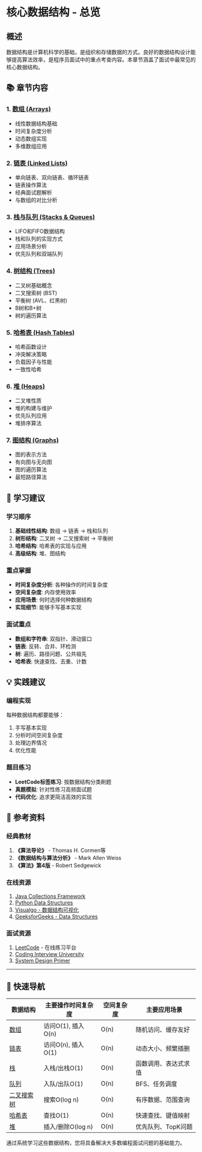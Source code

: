 # 核心数据结构 - 总览

## 概述

数据结构是计算机科学的基础，是组织和存储数据的方式。良好的数据结构设计能够提高算法效率，是程序员面试中的重点考查内容。本章节涵盖了面试中最常见的核心数据结构。

## 📚 章节内容

### 1. [数组 (Arrays)](./arrays.md)
- 线性数据结构基础
- 时间复杂度分析
- 动态数组实现
- 多维数组应用

### 2. [链表 (Linked Lists)](./linked-lists.md)
- 单向链表、双向链表、循环链表
- 链表操作算法
- 经典面试题解析
- 与数组的对比分析

### 3. [栈与队列 (Stacks & Queues)](./stacks-queues.md)
- LIFO和FIFO数据结构
- 栈和队列的实现方式
- 应用场景分析
- 优先队列和双端队列

### 4. [树结构 (Trees)](./trees.md)
- 二叉树基础概念
- 二叉搜索树 (BST)
- 平衡树 (AVL、红黑树)
- B树和B+树
- 树的遍历算法

### 5. [哈希表 (Hash Tables)](./hash-tables.md)
- 哈希函数设计
- 冲突解决策略
- 负载因子与性能
- 一致性哈希

### 6. [堆 (Heaps)](./heaps.md)
- 二叉堆性质
- 堆的构建与维护
- 优先队列应用
- 堆排序算法

### 7. [图结构 (Graphs)](./graphs.md)
- 图的表示方法
- 有向图与无向图
- 图的遍历算法
- 最短路径算法

## 🎯 学习建议

### 学习顺序
1. **基础线性结构**: 数组 → 链表 → 栈和队列
2. **树形结构**: 二叉树 → 二叉搜索树 → 平衡树
3. **哈希结构**: 哈希表的实现与应用
4. **高级结构**: 堆、图结构

### 重点掌握
- **时间复杂度分析**: 各种操作的时间复杂度
- **空间复杂度**: 内存使用效率
- **应用场景**: 何时选择何种数据结构
- **实现细节**: 能够手写基本实现

### 面试重点
- **数组和字符串**: 双指针、滑动窗口
- **链表**: 反转、合并、环检测
- **树**: 遍历、路径问题、公共祖先
- **哈希表**: 快速查找、去重、计数

## 💡 实践建议

### 编程实现
每种数据结构都要能够：
1. 手写基本实现
2. 分析时间空间复杂度
3. 处理边界情况
4. 优化性能

### 题目练习
- **LeetCode标签练习**: 按数据结构分类刷题
- **真题模拟**: 针对性练习高频面试题
- **代码优化**: 追求更简洁高效的实现

## 📖 参考资料

### 经典教材
1. **《算法导论》** - Thomas H. Cormen等
2. **《数据结构与算法分析》** - Mark Allen Weiss
3. **《算法》第4版** - Robert Sedgewick

### 在线资源
1. [Java Collections Framework](https://docs.oracle.com/javase/tutorial/collections/)
2. [Python Data Structures](https://docs.python.org/3/tutorial/datastructures.html)
3. [Visualgo - 数据结构可视化](https://visualgo.net/)
4. [GeeksforGeeks - Data Structures](https://www.geeksforgeeks.org/data-structures/)

### 面试资源
1. [LeetCode](https://leetcode.com/) - 在线练习平台
2. [Coding Interview University](https://github.com/jwasham/coding-interview-university)
3. [System Design Primer](https://github.com/donnemartin/system-design-primer)

---

## 🔗 快速导航

| 数据结构 | 主要操作时间复杂度 | 空间复杂度 | 主要应用场景 |
|---------|-------------------|-----------|-------------|
| [数组](./arrays.md) | 访问O(1), 插入O(n) | O(n) | 随机访问、缓存友好 |
| [链表](./linked-lists.md) | 访问O(n), 插入O(1) | O(n) | 动态大小、频繁插删 |
| [栈](./stacks-queues.md) | 入栈/出栈O(1) | O(n) | 函数调用、表达式求值 |
| [队列](./stacks-queues.md) | 入队/出队O(1) | O(n) | BFS、任务调度 |
| [二叉搜索树](./trees.md) | 搜索O(log n) | O(n) | 有序数据、范围查询 |
| [哈希表](./hash-tables.md) | 查找O(1) | O(n) | 快速查找、键值映射 |
| [堆](./heaps.md) | 插入/删除O(log n) | O(n) | 优先队列、TopK问题 |

通过系统学习这些数据结构，您将具备解决大多数编程面试问题的基础能力。 